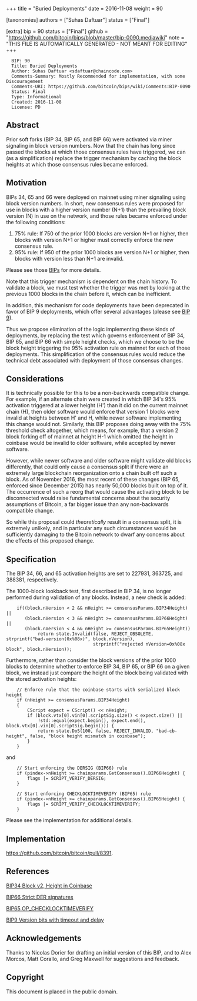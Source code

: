 
+++
title = "Buried Deployments"
date = 2016-11-08
weight = 90

[taxonomies]
authors = ["Suhas Daftuar"]
status = ["Final"]

[extra]
bip = 90
status = ["Final"]
github = "https://github.com/bitcoin/bips/blob/master/bip-0090.mediawiki"
note = "THIS FILE IS AUTOMATICALLY GENERATED - NOT MEANT FOR EDITING"
+++

```
  BIP: 90
  Title: Buried Deployments
  Author: Suhas Daftuar <sdaftuar@chaincode.com>
  Comments-Summary: Mostly Recommended for implementation, with some Discouragement
  Comments-URI: https://github.com/bitcoin/bips/wiki/Comments:BIP-0090
  Status: Final
  Type: Informational
  Created: 2016-11-08
  License: PD
```


<h2>Abstract</h2>


Prior soft forks (BIP 34, BIP 65, and BIP 66) were activated via miner signaling in block version numbers.  Now that the chain has long since passed the blocks at which those consensus rules have triggered, we can (as a simplification) replace the trigger mechanism by caching the block heights at which those consensus rules became enforced.

<h2>Motivation</h2>


BIPs 34, 65 and 66 were deployed on mainnet using miner signaling using block version numbers.  In short, new consensus rules were proposed for use in blocks with a higher version number (N+1) than the prevailing block version (N) in use on the network, and those rules became enforced under the following conditions:
1.  75% rule: If 750 of the prior 1000 blocks are version N+1 or higher, then blocks with version N+1 or higher must correctly enforce the new consensus rule.
1.  95% rule: If 950 of the prior 1000 blocks are version N+1 or higher, then blocks with version less than N+1 are invalid.


Please see those <a href="#References" target="_blank">BIPs</a> for more details.

Note that this trigger mechanism is dependent on the chain history.  To validate a block, we must test whether the trigger was met by looking at the previous 1000 blocks in the chain before it, which can be inefficient.

In addition, this mechanism for code deployments have been deprecated in favor of BIP 9 deployments, which offer several advantages (please see <a href="/9" target="_blank">BIP 9</a>).

Thus we propose elimination of the logic implementing these kinds of deployments, by replacing the test which governs enforcement of BIP 34, BIP 65, and BIP 66 with simple height checks, which we choose to be the block height triggering the 95% activation rule on mainnet for each of those deployments.  This simplification of the consensus rules would reduce the technical debt associated with deployment of those consensus changes.

<h2>Considerations</h2>


It is technically possible for this to be a non-backwards compatible change.  For example, if an alternate chain were created in which BIP 34's 95% activation triggered at a lower height (H') than it did on the current mainnet chain (H), then older software would enforce that version 1 blocks were invalid at heights between H' and H, while newer software implementing this change would not.  Similarly, this BIP proposes doing away with the 75% threshold check altogether, which means, for example, that a version 2 block forking off of mainnet at height H-1 which omitted the height in coinbase would be invalid to older software, while accepted by newer software.

However, while newer software and older software might validate old blocks differently, that could only cause a consensus split if there were an extremely large blockchain reorganization onto a chain built off such a block.  As of November 2016, the most recent of these changes (BIP 65, enforced since December 2015) has nearly 50,000 blocks built on top of it.  The occurrence of such a reorg that would cause the activating block to be disconnected would raise fundamental concerns about the security assumptions of Bitcoin, a far bigger issue than any non-backwards compatible change.

So while this proposal could <i>theoretically</i> result in a consensus split, it is extremely unlikely, and in particular any such circumstances would be sufficiently damaging to the Bitcoin network to dwarf any concerns about the effects of this proposed change.

<h2>Specification</h2>


The BIP 34, 66, and 65 activation heights are set to 227931, 363725, and 388381, respectively.

The 1000-block lookback test, first described in BIP 34, is no longer performed during validation of any blocks.  Instead, a new check is added:

```
    if((block.nVersion < 2 && nHeight >= consensusParams.BIP34Height) ||
       (block.nVersion < 3 && nHeight >= consensusParams.BIP66Height) ||
       (block.nVersion < 4 && nHeight >= consensusParams.BIP65Height))
            return state.Invalid(false, REJECT_OBSOLETE, strprintf("bad-version(0x%08x)", block.nVersion),
                                 strprintf("rejected nVersion=0x%08x block", block.nVersion));
```

Furthermore, rather than consider the block versions of the prior 1000 blocks to determine whether to enforce BIP 34, BIP 65, or BIP 66 on a given block, we instead just compare the height of the block being validated with the stored activation heights:

```
    // Enforce rule that the coinbase starts with serialized block height
    if (nHeight >= consensusParams.BIP34Height)
    {
        CScript expect = CScript() << nHeight;
        if (block.vtx[0].vin[0].scriptSig.size() < expect.size() ||
            !std::equal(expect.begin(), expect.end(), block.vtx[0].vin[0].scriptSig.begin())) {
            return state.DoS(100, false, REJECT_INVALID, "bad-cb-height", false, "block height mismatch in coinbase");
        }
    }
```

and

```
    // Start enforcing the DERSIG (BIP66) rule
    if (pindex->nHeight >= chainparams.GetConsensus().BIP66Height) {
        flags |= SCRIPT_VERIFY_DERSIG;
    }
```

```
    // Start enforcing CHECKLOCKTIMEVERIFY (BIP65) rule
    if (pindex->nHeight >= chainparams.GetConsensus().BIP65Height) {
        flags |= SCRIPT_VERIFY_CHECKLOCKTIMEVERIFY;
    }
```

Please see the implementation for additional details.

<h2>Implementation</h2>


https://github.com/bitcoin/bitcoin/pull/8391.


<h2>References</h2>


<a href="/34" target="_blank">BIP34 Block v2, Height in Coinbase</a> 

<a href="/66" target="_blank">BIP66 Strict DER signatures</a>

<a href="/65" target="_blank">BIP65 OP_CHECKLOCKTIMEVERIFY</a>

<a href="/9" target="_blank">BIP9 Version bits with timeout and delay</a>

<h2>Acknowledgements</h2>


Thanks to Nicolas Dorier for drafting an initial version of this BIP, and to Alex Morcos, Matt Corallo, and Greg Maxwell for suggestions and feedback.

<h2>Copyright</h2>


This document is placed in the public domain.
